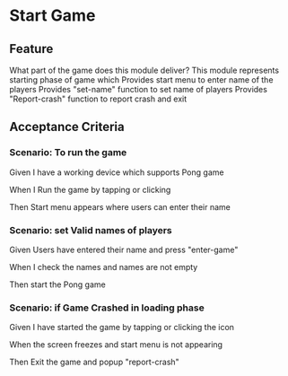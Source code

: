 # Start Game

## Feature

What part of the game does this module deliver?
This module represents starting phase of game which
Provides start menu to enter name of the players
Provides "set-name" function to set name of players
Provides "Report-crash" function to report crash and exit

## Acceptance Criteria

### Scenario: To run the game

  Given I have a working device which supports Pong game

  When I Run the game by tapping or clicking

  Then Start menu appears where users can enter their name
  
### Scenario: set Valid names of players

  Given Users have entered their name and press "enter-game"
  
  When I check the names and names are not empty
  
  Then start the Pong game
  
### Scenario: if Game Crashed in loading phase

  Given I have started the game by tapping or clicking the icon
  
  When the screen freezes and start menu is not appearing
  
  Then Exit the game and popup "report-crash"
